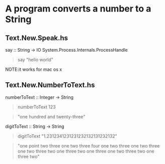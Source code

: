 A program converts a number to a String
=======================================

Text.New.Speak.hs
-----------------
say :: String -> IO System.Process.Internals.ProcessHandle
>say "hello world"

NOTE:it works for mac os x


Text.New.NumberToText.hs
---------------------
numberToText :: Integer -> String
>numberToText 123

>"one hundred and twenty-three"

digitToText :: String -> String
>digitToText "1.2312341231231232132131232132"

>"one point two three one two three four one two three one two three one two three two one three two one three one two three two one three two"

